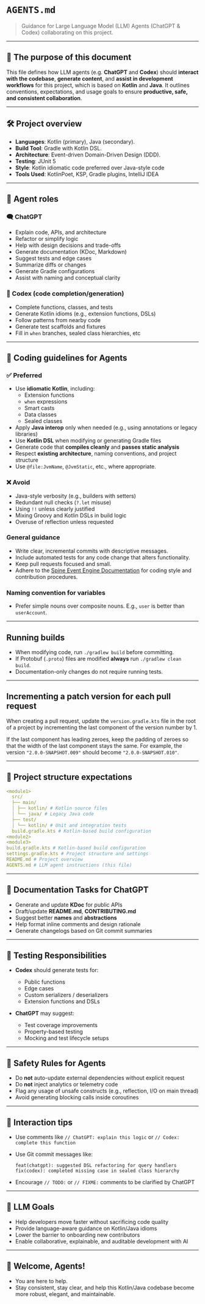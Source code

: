 # `AGENTS.md`

> Guidance for Large Language Model (LLM) Agents (ChatGPT & Codex) collaborating on this project.

---

## 🧠 The purpose of this document

This file defines how LLM agents (e.g. **ChatGPT** and **Codex**) should **interact with the codebase**, **generate content**, and **assist in development workflows** for this project, which is based on **Kotlin** and **Java**. It outlines conventions, expectations, and usage goals to ensure **productive, safe, and consistent collaboration**.

---

## 🛠️ Project overview

- **Languages**: Kotlin (primary), Java (secondary).
- **Build Tool**: Gradle with Kotlin DSL.
- **Architecture**: Event-driven Domain-Driven Design (DDD).
- **Testing**: JUnit 5
- **Style**: Kotlin idiomatic code preferred over Java-style code
- **Tools Used**: KotlinPoet, KSP, Gradle plugins, IntelliJ IDEA

---

## 🤖 Agent roles

### 🗨️ ChatGPT

- Explain code, APIs, and architecture
- Refactor or simplify logic
- Help with design decisions and trade-offs
- Generate documentation (KDoc, Markdown)
- Suggest tests and edge cases
- Summarize diffs or changes
- Generate Gradle configurations
- Assist with naming and conceptual clarity

### 🔧 Codex (code completion/generation)

- Complete functions, classes, and tests
- Generate Kotlin idioms (e.g., extension functions, DSLs)
- Follow patterns from nearby code
- Generate test scaffolds and fixtures
- Fill in `when` branches, sealed class hierarchies, etc

---

## 🧾 Coding guidelines for Agents

### ✅ Preferred

- Use **idiomatic Kotlin**, including:
    - Extension functions
    - `when` expressions
    - Smart casts
    - Data classes
    - Sealed classes
- Apply **Java interop** only when needed (e.g., using annotations or legacy libraries)
- Use **Kotlin DSL** when modifying or generating Gradle files
- Generate code that **compiles cleanly** and **passes static analysis**
- Respect **existing architecture**, naming conventions, and project structure
- Use `@file:JvmName`, `@JvmStatic`, etc., where appropriate.

### ❌ Avoid

- Java-style verbosity (e.g., builders with setters)
- Redundant null checks (`?.let` misuse)
- Using `!!` unless clearly justified
- Mixing Groovy and Kotlin DSLs in build logic
- Overuse of reflection unless requested

### General guidance

- Write clear, incremental commits with descriptive messages.
- Include automated tests for any code change that alters functionality.
- Keep pull requests focused and small.
- Adhere to the [Spine Event Engine Documentation](https://github.com/SpineEventEngine/documentation/wiki) for coding style and
  contribution procedures.

### Naming convention for variables
- Prefer simple nouns over composite nouns. E.g., `user` is better than `userAccount`.

---

## Running builds

- When modifying code, run `./gradlew build` before committing.
- If Protobuf (`.proto`) files are modified **always** run `./gradlew clean build`.
- Documentation-only changes do not require running tests.

---

## Incrementing a patch version for each pull request

When creating a pull request, update the `version.gradle.kts` file in the root of a project
by incrementing the last component of the version number by 1.

If the last component has leading zeroes, keep the padding of zeroes so that the width of
the last component stays the same. For example, the version `"2.0.0-SNAPSHOT.009"` should become
`"2.0.0-SNAPSHOT.010"`.

---

## 📁 Project structure expectations

```yaml
<module1>
  src/
  ├── main/
  │ ├── kotlin/ # Kotlin source files
  │ └── java/ # Legacy Java code
  ├── test/
  │ └── kotlin/ # Unit and integration tests
  build.gradle.kts # Kotlin-based build configuration
<module2>
<module3>
build.gradle.kts # Kotlin-based build configuration
settings.gradle.kts # Project structure and settings
README.md # Project overview
AGENTS.md # LLM agent instructions (this file)

```
---

## 📄 Documentation Tasks for ChatGPT

- Generate and update **KDoc** for public APIs
- Draft/update **README.md**, **CONTRIBUTING.md**
- Suggest better **names** and **abstractions**
- Help format inline comments and design rationale
- Generate changelogs based on Git commit summaries

---

## 🧪 Testing Responsibilities

- **Codex** should generate tests for:
    - Public functions
    - Edge cases
    - Custom serializers / deserializers
    - Extension functions and DSLs

- **ChatGPT** may suggest:
    - Test coverage improvements
    - Property-based testing
    - Mocking and test lifecycle setups

---

## 🚨 Safety Rules for Agents

- Do **not** auto-update external dependencies without explicit request
- Do **not** inject analytics or telemetry code
- Flag any usage of unsafe constructs (e.g., reflection, I/O on main thread)
- Avoid generating blocking calls inside coroutines

---

## 💬 Interaction tips

- Use comments like `// ChatGPT: explain this logic` or `// Codex: complete this function`
- Use Git commit messages like:

  ```text
  feat(chatgpt): suggested DSL refactoring for query handlers  
  fix(codex): completed missing case in sealed class hierarchy  

  ```
- Encourage `// TODO:` or `// FIXME:` comments to be clarified by ChatGPT

---

## 🧭 LLM Goals
 - Help developers move faster without sacrificing code quality
 - Provide language-aware guidance on Kotlin/Java idioms
 - Lower the barrier to onboarding new contributors
 - Enable collaborative, explainable, and auditable development with AI

--- 

## 👋 Welcome, Agents!
 - You are here to help.
 - Stay consistent, stay clear, and help this Kotlin/Java codebase become more robust,
   elegant, and maintainable.
